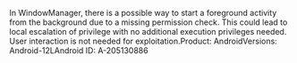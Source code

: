 In WindowManager, there is a possible way to start a foreground activity from the background due to a missing permission check. This could lead to local escalation of privilege with no additional execution privileges needed. User interaction is not needed for exploitation.Product: AndroidVersions: Android-12LAndroid ID: A-205130886